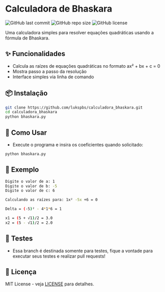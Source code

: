 # Calculadora de Bhaskara

![GitHub last commit](https://img.shields.io/github/last-commit/lukspbs/calculadora_bhaskara)
![GitHub repo size](https://img.shields.io/github/repo-size/lukspbs/calculadora_bhaskara)
![GitHub license](https://img.shields.io/github/license/lukspbs/calculadora_bhaskara)

Uma calculadora simples para resolver equações quadráticas usando a fórmula de Bhaskara.

## ✨ Funcionalidades

- Calcula as raízes de equações quadráticas no formato ax² + bx + c = 0
- Mostra passo a passo da resolução
- Interface simples via linha de comando

## 📦 Instalação

```bash
git clone https://github.com/lukspbs/calculadora_bhaskara.git
cd calculadora_bhaskara
python bhaskara.py
```

## 🚀 Como Usar
- Execute o programa e insira os coeficientes quando solicitado:

```bash
python bhaskara.py
```

## 📝 Exemplo
```bash
Digite o valor de a: 1
Digite o valor de b: -5
Digite o valor de c: 6

Calculando as raízes para: 1x² -5x +6 = 0

Delta = (-5)² - 4*1*6 = 1

x1 = (5 + √1)/2 = 3.0
x2 = (5 - √1)/2 = 2.0
```

## 🧪 Testes
- Essa branch é destinada somente para testes, fique a vontade para executar seus testes e realizar pull requests!


## 📄 Licença
MIT License - veja [LICENSE](https://github.com/lukspbs/calculadora_bhaskara/tree/testes?tab=License-1-ov-file) para detalhes.
